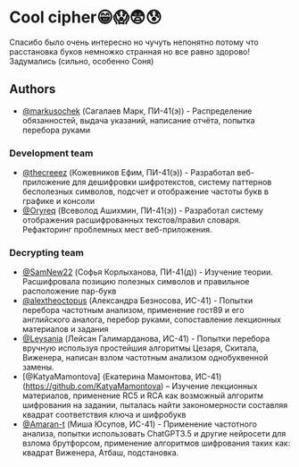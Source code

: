 
# Cool cipher😁😱😨😰

Спасибо было очень интересно но чучуть непонятно потому что расстановка буков немножко странная но все равно здорово! Задумались (сильно, особенно Соня)
## Authors

- [@markusochek](https://github.com/markusochek) (Сагалаев Марк, ПИ-41(э)) - Распределение обязанностей, выдача указаний, написание отчёта, попытка перебора руками

### Development team
- [@thecreeez](https://www.github.com/thecreeez) (Кожевников Ефим, ПИ-41(э)) - Разработал веб-приложение для дешифровки шифротекстов, систему паттернов бесполезных символов, подсчет и отображение частоты букв в графике и консоли
- [@Oryreq](https://github.com/Oryreq) (Всеволод Ашихмин, ПИ-41(э)) - Разработал систему отображения расшифрованных текстов/правил словаря. Рефакторинг проблемных мест веб-приложения.

### Decrypting team
- [@SamNew22](https://github.com/SamNew22) (Софья Корлыханова, ПИ-41(д)) - Изучение теории. Расшифровала позицию полезных символов и правильное расположение пар-букв
- [@alextheoctopus](https://github.com/alextheoctopus) (Александра Безносова, ИС-41) - Попытки перебора частотным анализом, применение гост89 и его английского аналога, перебор руками, сопоставление лекционных материалов и задания
- [@Leysania](https://github.com/Leysania) (Лейсан Галимарданова, ИС-41) - Попытки перебора вручную используя простейшия алгоритмы Цезаря, Скитала, Виженера, написан взлом частотным анализом однобуквенной замены.
- [@KatyaMamontova] (Екатерина Мамонтова, ИС-41)
(https://github.com/KatyaMamontova) –
Изучение лекционных материалов, применение RC5 и RCA как возможный алгоритм шифрования на задании, пыталась найти закономерности составляя квадрат соответствия ключа и шифробукв
- [@Amaran-t](https://github.com/Amaran-t) (Миша Юсупов, ИС-41) - Применение частотного анализа, попытки использовать ChatGPT3.5 и другие нейросети для взлома брутфорсом, применение алгоритмов шифрования таких как: квадрат Виженера, Атбаш, подстановка.